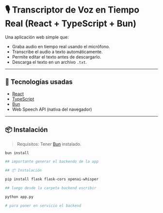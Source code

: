 # 🎙️ Transcriptor de Voz en Tiempo Real (React + TypeScript + Bun)

Una aplicación web simple que:

- Graba audio en tiempo real usando el micrófono.
- Transcribe el audio a texto automáticamente.
- Permite editar el texto antes de descargarlo.
- Descarga el texto en un archivo `.txt`.

---

## 🚀 Tecnologías usadas

- [React](https://reactjs.org/)
- [TypeScript](https://www.typescriptlang.org/)
- [Bun](https://bun.sh/)
- Web Speech API (nativa del navegador)

---

## 📦 Instalación

> Requisitos: Tener [Bun](https://bun.sh/) instalado.

```bash
bun install

## importante generar el backendo de la app 

## 📦 Instalación

pip install flask flask-cors openai-whisper

## luego desde la carpeta backend escribir 

python app.py

# para poner en servicio el backend



